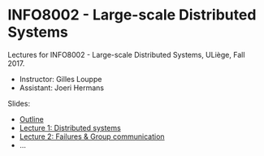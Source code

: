# INFO8002 - Large-scale Distributed Systems

Lectures for INFO8002 - Large-scale Distributed Systems, ULiège, Fall 2017.

- Instructor: Gilles Louppe
- Assistant: Joeri Hermans

Slides:

- [Outline](https://glouppe.github.io/info8002-large-scale-database-systems/?p=outline.md)
- [Lecture 1: Distributed systems](https://glouppe.github.io/info8002-large-scale-database-systems/?p=lecture1.md)
- [Lecture 2: Failures & Group communication](https://glouppe.github.io/info8002-large-scale-database-systems/?p=lecture2.md)
- ...
